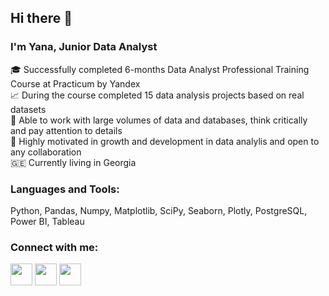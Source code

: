 ## Hi there 👋

### I'm Yana, Junior Data Analyst

🎓 Successfully completed 6-months Data Analyst Professional Training Course at Practicum by Yandex    
📈 During the course completed 15 data analysis projects based on real datasets    
📌 Able to work with large volumes of data and databases, think critically and pay attention to details   
🤝 Highly motivated in growth and development in data analylis and open to any collaboration   
🇬🇪 Currently living in Georgia   

### Languages and Tools:
Python, Pandas, Numpy, Matplotlib, SciPy, Seaborn, Plotly, PostgreSQL, Power BI, Tableau

### Connect with me:
<a href="https://www.linkedin.com/in/yana-shinkaryuk-4148a8252/"><img src="https://img.icons8.com/fluency/48/linkedin-circled.png" height="35"/></a> <a href="http://t.me/yana_shinkaryuk"><img src="https://img.icons8.com/fluency/48/telegram-app.png" height="35"/></a> <a href="https://www.facebook.com/profile.php?id=100087473226380&mibextid=9R9pXO"><img src="https://img.icons8.com/fluency/48/facebook-new.png" height="35"/></a>
